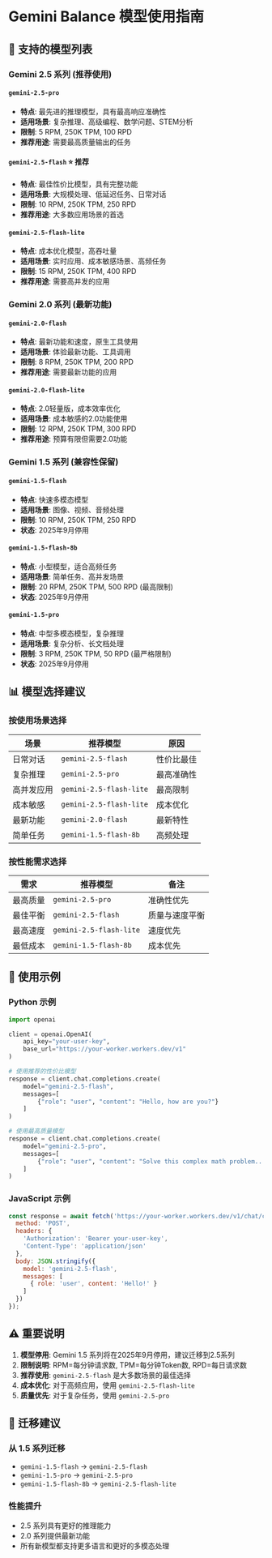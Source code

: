 # Gemini Balance 模型使用指南

## 🤖 支持的模型列表

### Gemini 2.5 系列 (推荐使用)

#### `gemini-2.5-pro`
- **特点**: 最先进的推理模型，具有最高响应准确性
- **适用场景**: 复杂推理、高级编程、数学问题、STEM分析
- **限制**: 5 RPM, 250K TPM, 100 RPD
- **推荐用途**: 需要最高质量输出的任务

#### `gemini-2.5-flash` ⭐ 推荐
- **特点**: 最佳性价比模型，具有完整功能
- **适用场景**: 大规模处理、低延迟任务、日常对话
- **限制**: 10 RPM, 250K TPM, 250 RPD
- **推荐用途**: 大多数应用场景的首选

#### `gemini-2.5-flash-lite`
- **特点**: 成本优化模型，高吞吐量
- **适用场景**: 实时应用、成本敏感场景、高频任务
- **限制**: 15 RPM, 250K TPM, 400 RPD
- **推荐用途**: 需要高并发的应用

### Gemini 2.0 系列 (最新功能)

#### `gemini-2.0-flash`
- **特点**: 最新功能和速度，原生工具使用
- **适用场景**: 体验最新功能、工具调用
- **限制**: 8 RPM, 250K TPM, 200 RPD
- **推荐用途**: 需要最新功能的应用

#### `gemini-2.0-flash-lite`
- **特点**: 2.0轻量版，成本效率优化
- **适用场景**: 成本敏感的2.0功能使用
- **限制**: 12 RPM, 250K TPM, 300 RPD
- **推荐用途**: 预算有限但需要2.0功能

### Gemini 1.5 系列 (兼容性保留)

#### `gemini-1.5-flash`
- **特点**: 快速多模态模型
- **适用场景**: 图像、视频、音频处理
- **限制**: 10 RPM, 250K TPM, 250 RPD
- **状态**: 2025年9月停用

#### `gemini-1.5-flash-8b`
- **特点**: 小型模型，适合高频任务
- **适用场景**: 简单任务、高并发场景
- **限制**: 20 RPM, 250K TPM, 500 RPD (最高限制)
- **状态**: 2025年9月停用

#### `gemini-1.5-pro`
- **特点**: 中型多模态模型，复杂推理
- **适用场景**: 复杂分析、长文档处理
- **限制**: 3 RPM, 250K TPM, 50 RPD (最严格限制)
- **状态**: 2025年9月停用

## 📊 模型选择建议

### 按使用场景选择

| 场景 | 推荐模型 | 原因 |
|------|----------|------|
| 日常对话 | `gemini-2.5-flash` | 性价比最佳 |
| 复杂推理 | `gemini-2.5-pro` | 最高准确性 |
| 高并发应用 | `gemini-2.5-flash-lite` | 最高限制 |
| 成本敏感 | `gemini-2.5-flash-lite` | 成本优化 |
| 最新功能 | `gemini-2.0-flash` | 最新特性 |
| 简单任务 | `gemini-1.5-flash-8b` | 高频处理 |

### 按性能需求选择

| 需求 | 推荐模型 | 备注 |
|------|----------|------|
| 最高质量 | `gemini-2.5-pro` | 准确性优先 |
| 最佳平衡 | `gemini-2.5-flash` | 质量与速度平衡 |
| 最高速度 | `gemini-2.5-flash-lite` | 速度优先 |
| 最低成本 | `gemini-1.5-flash-8b` | 成本优先 |

## 🔧 使用示例

### Python 示例
```python
import openai

client = openai.OpenAI(
    api_key="your-user-key",
    base_url="https://your-worker.workers.dev/v1"
)

# 使用推荐的性价比模型
response = client.chat.completions.create(
    model="gemini-2.5-flash",
    messages=[
        {"role": "user", "content": "Hello, how are you?"}
    ]
)

# 使用最高质量模型
response = client.chat.completions.create(
    model="gemini-2.5-pro",
    messages=[
        {"role": "user", "content": "Solve this complex math problem..."}
    ]
)
```

### JavaScript 示例
```javascript
const response = await fetch('https://your-worker.workers.dev/v1/chat/completions', {
  method: 'POST',
  headers: {
    'Authorization': 'Bearer your-user-key',
    'Content-Type': 'application/json'
  },
  body: JSON.stringify({
    model: 'gemini-2.5-flash',
    messages: [
      { role: 'user', content: 'Hello!' }
    ]
  })
});
```

## ⚠️ 重要说明

1. **模型停用**: Gemini 1.5 系列将在2025年9月停用，建议迁移到2.5系列
2. **限制说明**: RPM=每分钟请求数, TPM=每分钟Token数, RPD=每日请求数
3. **推荐使用**: `gemini-2.5-flash` 是大多数场景的最佳选择
4. **成本优化**: 对于高频应用，使用 `gemini-2.5-flash-lite`
5. **质量优先**: 对于复杂任务，使用 `gemini-2.5-pro`

## 🔄 迁移建议

### 从 1.5 系列迁移
- `gemini-1.5-flash` → `gemini-2.5-flash`
- `gemini-1.5-pro` → `gemini-2.5-pro`
- `gemini-1.5-flash-8b` → `gemini-2.5-flash-lite`

### 性能提升
- 2.5 系列具有更好的推理能力
- 2.0 系列提供最新功能
- 所有新模型都支持更多语言和更好的多模态处理
